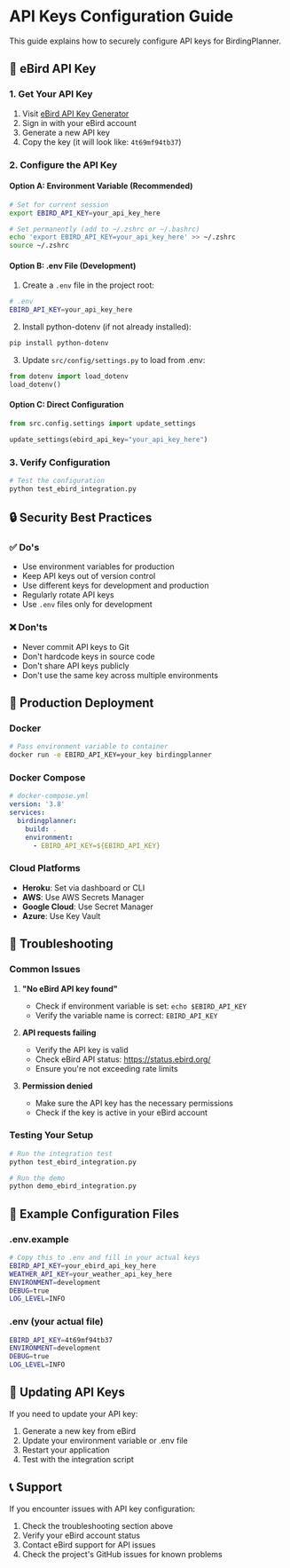 # API Keys Configuration Guide

This guide explains how to securely configure API keys for BirdingPlanner.

## 🔐 eBird API Key

### 1. Get Your API Key
1. Visit [eBird API Key Generator](https://ebird.org/api/keygen)
2. Sign in with your eBird account
3. Generate a new API key
4. Copy the key (it will look like: `4t69mf94tb37`)

### 2. Configure the API Key

#### Option A: Environment Variable (Recommended)
```bash
# Set for current session
export EBIRD_API_KEY=your_api_key_here

# Set permanently (add to ~/.zshrc or ~/.bashrc)
echo 'export EBIRD_API_KEY=your_api_key_here' >> ~/.zshrc
source ~/.zshrc
```

#### Option B: .env File (Development)
1. Create a `.env` file in the project root:
```bash
# .env
EBIRD_API_KEY=your_api_key_here
```

2. Install python-dotenv (if not already installed):
```bash
pip install python-dotenv
```

3. Update `src/config/settings.py` to load from .env:
```python
from dotenv import load_dotenv
load_dotenv()
```

#### Option C: Direct Configuration
```python
from src.config.settings import update_settings

update_settings(ebird_api_key="your_api_key_here")
```

### 3. Verify Configuration
```bash
# Test the configuration
python test_ebird_integration.py
```

## 🔒 Security Best Practices

### ✅ Do's
- Use environment variables for production
- Keep API keys out of version control
- Use different keys for development and production
- Regularly rotate API keys
- Use `.env` files only for development

### ❌ Don'ts
- Never commit API keys to Git
- Don't hardcode keys in source code
- Don't share API keys publicly
- Don't use the same key across multiple environments

## 🚀 Production Deployment

### Docker
```bash
# Pass environment variable to container
docker run -e EBIRD_API_KEY=your_key birdingplanner
```

### Docker Compose
```yaml
# docker-compose.yml
version: '3.8'
services:
  birdingplanner:
    build: .
    environment:
      - EBIRD_API_KEY=${EBIRD_API_KEY}
```

### Cloud Platforms
- **Heroku**: Set via dashboard or CLI
- **AWS**: Use AWS Secrets Manager
- **Google Cloud**: Use Secret Manager
- **Azure**: Use Key Vault

## 🔧 Troubleshooting

### Common Issues

1. **"No eBird API key found"**
   - Check if environment variable is set: `echo $EBIRD_API_KEY`
   - Verify the variable name is correct: `EBIRD_API_KEY`

2. **API requests failing**
   - Verify the API key is valid
   - Check eBird API status: https://status.ebird.org/
   - Ensure you're not exceeding rate limits

3. **Permission denied**
   - Make sure the API key has the necessary permissions
   - Check if the key is active in your eBird account

### Testing Your Setup
```bash
# Run the integration test
python test_ebird_integration.py

# Run the demo
python demo_ebird_integration.py
```

## 📝 Example Configuration Files

### .env.example
```bash
# Copy this to .env and fill in your actual keys
EBIRD_API_KEY=your_ebird_api_key_here
WEATHER_API_KEY=your_weather_api_key_here
ENVIRONMENT=development
DEBUG=true
LOG_LEVEL=INFO
```

### .env (your actual file)
```bash
EBIRD_API_KEY=4t69mf94tb37
ENVIRONMENT=development
DEBUG=true
LOG_LEVEL=INFO
```

## 🔄 Updating API Keys

If you need to update your API key:

1. Generate a new key from eBird
2. Update your environment variable or .env file
3. Restart your application
4. Test with the integration script

## 📞 Support

If you encounter issues with API key configuration:

1. Check the troubleshooting section above
2. Verify your eBird account status
3. Contact eBird support for API issues
4. Check the project's GitHub issues for known problems 
